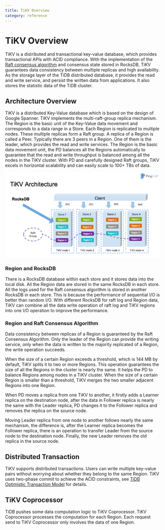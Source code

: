 ```yaml
---
title: TiKV Overview
category: reference
---
```


# TiKV Overview

TiKV is a distributed and transactional key-value database, which provides transactional APIs with ACID compliance. With the implementation of the [Raft consensus algorithm](https://raft.github.io/raft.pdf) and consensus state stored in RocksDB, TiKV guarantees data consistency between multiple replicas and high availability. As the storage layer of the TiDB distributed database, it provides the read and write service, and persist the written data from applications. It also stores the statistic data of the TiDB cluster.

## Architecture Overview

TiKV is a distributed Key-Value database which is based on the design of Google Spanner. TiKV implements the multi-raft-group replica mechanism. The Region is the basic unit of the Key-Value data movement and corresponds to a data range in a Store. Each Region is replicated to multiple nodes. These multiple replicas form a Raft group. A replica of a Region is called a Peer. Typically there are 3 peers in a Region. One of them is the leader, which provides the read and write services. The Region is the basic data movement unit, the PD balances all the Regions automatically to guarantee that the read and write throughput is balanced among all the nodes in the TiKV cluster. With PD and carefully designed Raft groups, TiKV excels in horizontal scalability and can easily scale to 100+ TBs of data.

![TiKV Architecture](/media/tikv-arch.png)

### Region and RocksDB

There is a RocksDB database within each store and it stores data into the local disk. All the Region data are stored in the same RocksDB in each store. All the logs used for the Raft consensus algorithm is stored in another RocksDB in each store. This is because the performance of sequential I/O is
better than random I/O. With different RocksDB for raft log and Region data, TiKV can combine all the data write operation of raft log and TiKV regions into one I/O operation to improve the performance.

### Region and Raft Consensus Algorithm

Data consistency between replicas of a Region is guaranteed by the Raft Consensus Algorithm. Only the leader of the Region can provide the writing service, only when the data is written to the majority replicated of a Region, the write operation succeeds.

When the size of a certain Region exceeds a threshold, which is 144 MB by default, TiKV splits it to two or more Regions. This operation guarantees the size of all the Regions in the cluster is nearly the same. It helps the PD to balance Regions among nodes in a TiKV cluster. When the size of a certain Region is smaller than a threshold, TiKV merges the two smaller adjacent Regions into one Region.

When PD moves a replica from one TiKV to another, it firstly adds a Learner replica on the destination node, after the data in Follower replica is nearly the same with the Leader replica, PD changes it to the Follower replica and removes the replica on the source node.

Moving Leader replica from one node to another follows nearly the same mechanism, the difference is, after the Learner replica becomes the Follower replica, there is an operation to transfer Leader from the source node to the destination node. Finally, the new Leader removes the old replica in the source node.

## Distributed Transaction

TiKV supports distributed transactions. Users can write multiple key-value pairs without worrying about whether they belong to the same Region. TiKV uses two-phase commit to achieve the ACID constraints, see [TiDB Optimistic Transaction Model](/optimistic-transaction.md) for details.

## TiKV Coprocessor

TiDB pushes some data computation logic to TiKV Coprocessor. TiKV Coprocessor processes the computation for each Region. Each request send to TiKV Coprocessor only involves the data of one Region.
